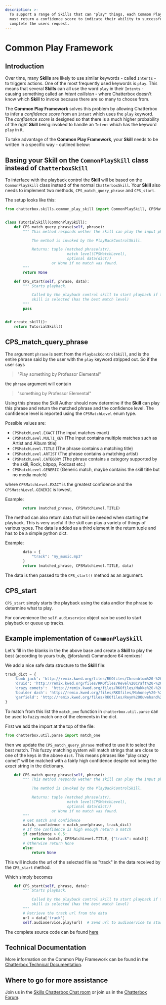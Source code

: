 ```yaml
---
description: >-
  To support a range of Skills that can "play" things, each Common Play Skill
  must return a confidence score to indicate their ability to successfully
  complete the users request.
---
```


# Common Play Framework

## Introduction

Over time, many **Skills** are likely to use similar keywords - called `Intents` - to triggers actions. One of the most frequently used keywords is `play`. This means that several **Skills** can all use the word `play` in their `Intents` - causing something called an _intent collision_ - where Chatterbox doesn't know which **Skill** to invoke because there are so many to choose from.

The **Common Play Framework** solves this problem by allowing Chatterbox to infer a _confidence score_ from an `Intent` which uses the `play` keyword. The _confidence score_ is designed so that there is a much higher probability of the right **Skill** being invoked to handle an `Intent` which has the keyword `play` in it.

To take advantage of the **Common Play Framework**, your **Skill** needs to be written in a specific way - outlined below:

## Basing your Skill on the `CommonPlaySkill` class instead of `ChatterboxSkill`

To interface with the playback control the **Skill** will be based on the `CommonPlaySkill` class instead of the normal `ChatterboxSkill`. Your **Skill** also needs to implement two methods, `CPS_match_query_phrase` and `CPS_start`.

The setup looks like this:

```python
from chatterbox.skills.common_play_skill import CommonPlaySkill, CPSMatchLevel


class TutorialSkill(CommonPlaySkill):
    def CPS_match_query_phrase(self, phrase):
        """ This method responds wether the skill can play the input phrase.

            The method is invoked by the PlayBackControlSkill.

            Returns: tuple (matched phrase(str),
                            match level(CPSMatchLevel),
                            optional data(dict))
                     or None if no match was found.
        """
        return None

    def CPS_start(self, phrase, data):
        """ Starts playback.

            Called by the playback control skill to start playback if the
            skill is selected (has the best match level)
        """
        pass


def create_skill():
    return TutorialSkill()
```

## CPS\_match\_query\_phrase

The argument `phrase` is sent from the `PlaybackControlSkill`, and is the entire phrase said by the user with the `play` keyword stripped out. So if the user says

> "Play something by Professor Elemental"

the `phrase` argument will contain

> "something by Professor Elemental"

Using this phrase the Skill Author should now determine if the **Skill** can play this phrase and return the matched phrase and the confidence level. The confidence level is reported using the `CPSMatchLevel` enum type.

Possible values are:

* `CPSMatchLevel.EXACT` \(The input matches exact\)
* `CPSMatchLevel.MULTI_KEY` \(The input contains multiple matches such as Artist and Album title\)
* `CPSMatchLevel.TITLE` \(The phrase contains a matching title\)
* `CPSMatchLevel.ARTIST` \(The phrase contains a matching artist\)
* `CPSMatchLevel.CATEGORY` \(The phrase contains a category supported by the skill, Rock, bitpop, Podcast etc.\)
* `CPSMatchLevel.GENERIC` \(Generic match, maybe contains the skill title but no media match\)

where `CPSMatchLevel.EXACT` is the greatest confidence and the `CPSMatchLevel.GENERIC` is lowest.

Example:

```python
        return (matched_phrase, CPSMatchLevel.TITLE)
```

The method can also return data that will be needed when starting the playback. This is very useful if the skill can play a variety of things of various types. The data is added as a third element in the return tuple and has to be a simple python dict.

Example:

```python
        data = {
            "track": "my_music.mp3"
        }
        return (matched_phrase, CPSMatchLevel.TITLE, data)
```

The data is then passed to the `CPS_start()` method as an argument.

## CPS\_start

`CPS_start` simply starts the playback using the data and/or the phrase to determine what to play.

For convenience the `self.audioservice` object can be used to start playback or queue up tracks.

## Example implementation of `CommonPlaySkill`

Let's fill in the blanks in the the above base and create a **Skill** to play the best \(according to yours truly, @forslund\) Commodore 64 remixes!

We add a nice safe data structure to the **Skill** file:

```python
track_dict = {
    'bomb jack': 'http://remix.kwed.org/files/RKOfiles/Chronblom%20-%20Bomb%20Jack%20subtune%206%20(violin%20version).mp3',
    'druid': 'http://remix.kwed.org/files/RKOfiles/Revel%20Craft%20-%20Druid.mp3',
    'crazy comets':  'http://remix.kwed.org/files/RKOfiles/Makke%20-%20Crazy%20Comets%20(Komet%20Non-Stop).mp3',
    'boulder dash': 'http://remix.kwed.org/files/RKOfiles/Mahoney%20-%20BoulderDash%20(Commodore%2069%20mix).mp3',
    'garfield': 'http://remix.kwed.org/files/RKOfiles/Reyn%20Ouwehand%20-%20Garfield.mp3'
}
```

To match from this list the `match_one` function in `chatterbox.util.parse` can be used to fuzzy match one of the elements in the dict.

First we add the import at the top of the file:

```python
from chatterbox.util.parse import match_one
```

then we update the `CPS_match_query_phrase` method to use it to select the best match. This fuzzy matching system will match strings that are close to one of the keys in the above `dict`. This means phrases like "play crazy comet" will be matched with a fairly high confidence despite not being the _exact_ string in the dictionary.

```python
    def CPS_match_query_phrase(self, phrase):
        """ This method responds wether the skill can play the input phrase.

            The method is invoked by the PlayBackControlSkill.

            Returns: tuple (matched phrase(str),
                            match level(CPSMatchLevel),
                            optional data(dict))
                     or None if no match was found.
        """
        # Get match and confidence
        match, confidence = match_one(phrase, track_dict)
        # If the confidence is high enough return a match
        if confidence > 0.5:
            return (match, CPSMatchLevel.TITLE, {"track": match})
        # Otherwise return None
        else:
            return None
```

This will include the url of the selected file as "track" in the data received by the `CPS_start` method.

Which simply becomes

```python
    def CPS_start(self, phrase, data):
        """ Starts playback.

            Called by the playback control skill to start playback if the
            skill is selected (has the best match level)
        """
        # Retrieve the track url from the data
        url = data['track']
        self.audioservice.play(url)  # Send url to audioservice to start playback
```

The complete source code can be found [here](https://github.com/forslund/common-play-tutorial)

## Technical Documentation

More information on the Common Play Framework can be found in the [Chatterbox Technical Documentation](https://chatterbox-core.readthedocs.io/en/master/source/chatterbox.html#commonplayskill-class).

## Where to go for more assistance

Join us in the [Skills Chatterbox Chat room](https://chat.chatterbox.ai/community/channels/skills) or join us in the [Chatterbox Forum](https://community.chatterbox.ai).

